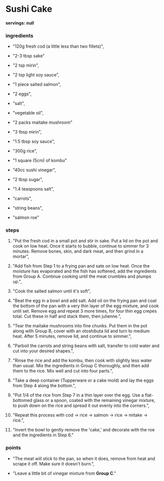 # Sushi Cake
#### servings: null
### ingredients
- "120g fresh cod (a little less than two fillets)",
- "2-3 tbsp sake"

- "2 tsp mirin",
- "2 tsp light soy sauce",
- "1 piece salted salmon",
- "2 eggs",
- "salt",
- "vegetable oil",
- "2 packs maitake mushroom"

- "3 tbsp mirin",
- "1.5 tbsp soy sauce",
- "300g rice",
- "1 square (5cm) of kombu"

- "40cc sushi vinegar",
- "2 tbsp sugar",
- "1.4 teaspoons salt",
- "carrots",
- "string beans",
- "salmon roe"
        
### steps
1. "Put the fresh cod in a small pot and stir in sake. Put a lid on the pot and cook on low heat. Once it starts to bubble, continue to simmer for 3 minutes. Remove bones, skin, and dark meat, and then grind in a mortar",

2. "Add fish from Step 1 to a frying pan and sate on low heat. Once the moisture has evaporated and the fish has softened, add the ingredients from Group A. Continue cooking until the meat crumbles and plumps up.",

3. "Cook the salted salmon until it's soft",

4. "Beat the egg in a bowl and add salt. Add oil on the frying pan and coat the bottom of the pan with a very thin layer of the egg mixture, and cook until set. Remove egg and repeat 3 more times, for four thin egg crepes total. Cut these in half and stack them, then julienne.",

5. "Tear the maitake mushrooms into fine chunks. Put them in the pot along with Group B, cover with an otoshibuta lid and turn to medium heat. After 5 minutes, remove lid, and continue to simmer.",

6. "Parboil the carrots and string beans with salt, transfer to cold water and cut into your desired shapes.",

7. "Rinse the rice and add the kombu, then cook with slightly less water than usual. Mix the ingredients in Group C thoroughly, and then add them to the rice. Mix well and cut into four parts.",

8. "Take a deep container (Tupperware or a cake mold) and lay the eggs from Step 4 along the bottom.",

9. "Put 1/4 of the rice from Step 7 in a thin layer over the egg. Use a flat-bottomed glass or a spoon, coated with the remaining vinegar mixture, to push down on the rice and spread it out evenly into the corners.",

10. "Repeat this process with cod → rice → salmon → rice → mitake → rice.",

11. "Invert the bowl to gently remove the 'cake,' and decorate with the roe and the ingredients in Step 6."
            
### points
- "The meat will stick to the pan, so when it does, remove from heat and scrape it off. Make sure it doesn't burn.",

- "Leave a little bit of vinegar mixture from **Group C**."